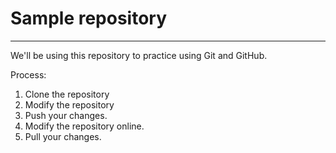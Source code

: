 # Sample repository
----
We'll be using this repository to practice using Git and GitHub.

Process:
1. Clone the repository
2. Modify the repository
3. Push your changes.
4. Modify the repository online.
5. Pull your changes.
